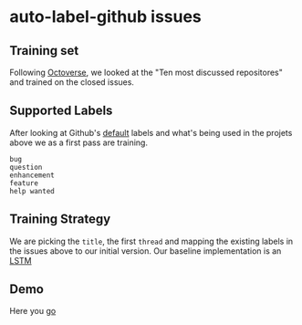 # auto-label-github issues

## Training set

Following [Octoverse](https://octoverse.github.com/), we looked at the "Ten most discussed repositores" and trained on the closed
issues.


## Supported Labels

After looking at Github's [default](https://help.github.com/articles/about-labels/) labels and what's being used in the projets above we as a first pass are training.

```
bug
question
enhancement
feature
help wanted
```

## Training Strategy

We are picking the `title`, the first `thread` and mapping the existing labels in the issues above to our initial version. Our baseline implementation is an [LSTM](http://colah.github.io/posts/2015-08-Understanding-LSTMs/)



## Demo

Here you [go]()